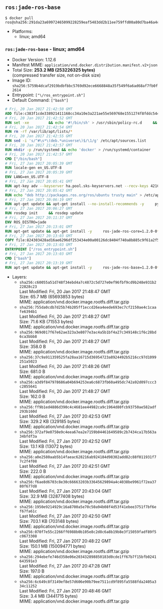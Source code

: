 ## `ros:jade-ros-base`

```console
$ docker pull ros@sha256:291da23a69972465099228259eaf5483dd2b11ee759ffd00a80d7ba46a4cd57f
```

-	Platforms:
	-	linux; amd64

### `ros:jade-ros-base` - linux; amd64

-	Docker Version: 1.12.6
-	Manifest MIME: `application/vnd.docker.distribution.manifest.v2+json`
-	Total Size: **253.2 MB (253226325 bytes)**  
	(compressed transfer size, not on-disk size)
-	Image ID: `sha256:5759b4dcaf2919bdbfbbc5769d92ece6668848a35f549f6a6ad68af7fb0f2614`
-	Entrypoint: `["\/ros_entrypoint.sh"]`
-	Default Command: `["bash"]`

```dockerfile
# Fri, 20 Jan 2017 21:42:50 GMT
ADD file:c383f1cde338921411168cc34a10e3a221ae55e569768e1551274f8fddc54415 in / 
# Fri, 20 Jan 2017 21:42:52 GMT
RUN set -xe 		&& echo '#!/bin/sh' > /usr/sbin/policy-rc.d 	&& echo 'exit 101' >> /usr/sbin/policy-rc.d 	&& chmod +x /usr/sbin/policy-rc.d 		&& dpkg-divert --local --rename --add /sbin/initctl 	&& cp -a /usr/sbin/policy-rc.d /sbin/initctl 	&& sed -i 's/^exit.*/exit 0/' /sbin/initctl 		&& echo 'force-unsafe-io' > /etc/dpkg/dpkg.cfg.d/docker-apt-speedup 		&& echo 'DPkg::Post-Invoke { "rm -f /var/cache/apt/archives/*.deb /var/cache/apt/archives/partial/*.deb /var/cache/apt/*.bin || true"; };' > /etc/apt/apt.conf.d/docker-clean 	&& echo 'APT::Update::Post-Invoke { "rm -f /var/cache/apt/archives/*.deb /var/cache/apt/archives/partial/*.deb /var/cache/apt/*.bin || true"; };' >> /etc/apt/apt.conf.d/docker-clean 	&& echo 'Dir::Cache::pkgcache ""; Dir::Cache::srcpkgcache "";' >> /etc/apt/apt.conf.d/docker-clean 		&& echo 'Acquire::Languages "none";' > /etc/apt/apt.conf.d/docker-no-languages 		&& echo 'Acquire::GzipIndexes "true"; Acquire::CompressionTypes::Order:: "gz";' > /etc/apt/apt.conf.d/docker-gzip-indexes 		&& echo 'Apt::AutoRemove::SuggestsImportant "false";' > /etc/apt/apt.conf.d/docker-autoremove-suggests
# Fri, 20 Jan 2017 21:42:54 GMT
RUN rm -rf /var/lib/apt/lists/*
# Fri, 20 Jan 2017 21:42:55 GMT
RUN sed -i 's/^#\s*\(deb.*universe\)$/\1/g' /etc/apt/sources.list
# Fri, 20 Jan 2017 21:42:57 GMT
RUN mkdir -p /run/systemd && echo 'docker' > /run/systemd/container
# Fri, 20 Jan 2017 21:42:57 GMT
CMD ["/bin/bash"]
# Fri, 27 Jan 2017 20:05:39 GMT
RUN locale-gen en_US.UTF-8
# Fri, 27 Jan 2017 20:05:39 GMT
ENV LANG=en_US.UTF-8
# Fri, 27 Jan 2017 20:05:41 GMT
RUN apt-key adv --keyserver ha.pool.sks-keyservers.net --recv-keys 421C365BD9FF1F717815A3895523BAEEB01FA116
# Fri, 27 Jan 2017 20:05:42 GMT
RUN echo "deb http://packages.ros.org/ros/ubuntu trusty main" > /etc/apt/sources.list.d/ros-latest.list
# Fri, 27 Jan 2017 20:06:19 GMT
RUN apt-get update && apt-get install --no-install-recommends -y     python-rosdep     python-rosinstall     python-vcstools     && rm -rf /var/lib/apt/lists/*
# Fri, 27 Jan 2017 20:06:27 GMT
RUN rosdep init     && rosdep update
# Fri, 27 Jan 2017 20:11:37 GMT
ENV ROS_DISTRO=jade
# Fri, 27 Jan 2017 20:13:01 GMT
RUN apt-get update && apt-get install -y     ros-jade-ros-core=1.2.0-0*     && rm -rf /var/lib/apt/lists/*
# Fri, 27 Jan 2017 20:13:03 GMT
COPY file:824303428ad16ae6296df253434e00a00126dc8404f740a8b885c9f61a2f5fcb in / 
# Fri, 27 Jan 2017 20:13:03 GMT
ENTRYPOINT ["/ros_entrypoint.sh"]
# Fri, 27 Jan 2017 20:13:03 GMT
CMD ["bash"]
# Fri, 27 Jan 2017 20:13:19 GMT
RUN apt-get update && apt-get install -y     ros-jade-ros-base=1.2.0-0*     && rm -rf /var/lib/apt/lists/*
```

-	Layers:
	-	`sha256:c60055a51d748f34ebd4a7c4872c5d727e0ef96fbf9cd9b248e931b222828c23`  
		Last Modified: Fri, 20 Jan 2017 21:48:47 GMT  
		Size: 65.7 MB (65693853 bytes)  
		MIME: application/vnd.docker.image.rootfs.diff.tar.gzip
	-	`sha256:755da0cdb7d25b74b205ff1eccd26ea4eede693ec7cf2150ae4c1caafe6394b1`  
		Last Modified: Fri, 20 Jan 2017 21:48:27 GMT  
		Size: 71.6 KB (71553 bytes)  
		MIME: application/vnd.docker.image.rootfs.diff.tar.gzip
	-	`sha256:969d017f67e62ae323a3e8077e3ac4a5b1bf4a27c349148c1f6c28bd6ca3bbb8`  
		Last Modified: Fri, 20 Jan 2017 21:48:27 GMT  
		Size: 358.0 B  
		MIME: application/vnd.docker.image.rootfs.diff.tar.gzip
	-	`sha256:37c9a911359525fa28aa16715d36954723a8924492b5216cc97d1099251a5023`  
		Last Modified: Fri, 20 Jan 2017 21:48:26 GMT  
		Size: 681.0 B  
		MIME: application/vnd.docker.image.rootfs.diff.tar.gzip
	-	`sha256:a3d9f847978686a04b694253ea6c6873fb60a495dc742a92d097ccc3c2855641`  
		Last Modified: Fri, 20 Jan 2017 21:48:27 GMT  
		Size: 162.0 B  
		MIME: application/vnd.docker.image.rootfs.diff.tar.gzip
	-	`sha256:ff9b1ed4886d390c4c4681ee44982ca9c1964d80fcb93750ae582adf293b160d`  
		Last Modified: Fri, 27 Jan 2017 20:42:53 GMT  
		Size: 329.2 KB (329185 bytes)  
		MIME: application/vnd.docker.image.rootfs.diff.tar.gzip
	-	`sha256:372af9e0750e9c4eea67ea2e7159b04461649589c2b7434ca17b563a34bfdf3a`  
		Last Modified: Fri, 27 Jan 2017 20:42:52 GMT  
		Size: 13.1 KB (13072 bytes)  
		MIME: application/vnd.docker.image.rootfs.diff.tar.gzip
	-	`sha256:a0e2580aab5b14faeac628216ab924184d98302add82c88f011931f77c2f4f08`  
		Last Modified: Fri, 27 Jan 2017 20:42:51 GMT  
		Size: 222.0 B  
		MIME: application/vnd.docker.image.rootfs.diff.tar.gzip
	-	`sha256:f6ae8d6703c8e30c66663203b33645629894a4c4038be9961f72ea3780f677d8`  
		Last Modified: Fri, 27 Jan 2017 20:43:04 GMT  
		Size: 32.9 MB (32877408 bytes)  
		MIME: application/vnd.docker.image.rootfs.diff.tar.gzip
	-	`sha256:1950e9214929c16a8700a5e70c50a94b08f4d53f41ebee3751f7bf6ef67fa61c`  
		Last Modified: Fri, 27 Jan 2017 20:42:50 GMT  
		Size: 703.1 KB (703148 bytes)  
		MIME: application/vnd.docker.image.rootfs.diff.tar.gzip
	-	`sha256:070f7e55c2266ff6988b0b105e8c2d8c6a8b19b8e3f15059fadf89f5c0673308`  
		Last Modified: Fri, 27 Jan 2017 20:48:22 GMT  
		Size: 150.1 MB (150094771 bytes)  
		MIME: application/vnd.docker.image.rootfs.diff.tar.gzip
	-	`sha256:294ebefe746d358e06e203432898850183d0cde1ff67b7f15bfb0241643591e3`  
		Last Modified: Fri, 27 Jan 2017 20:47:28 GMT  
		Size: 197.0 B  
		MIME: application/vnd.docker.image.rootfs.diff.tar.gzip
	-	`sha256:6c649c8f3149ef8e57d606e90b79ee7511cd9f895fa5588fda2405a334c11252`  
		Last Modified: Fri, 27 Jan 2017 20:48:46 GMT  
		Size: 3.4 MB (3441715 bytes)  
		MIME: application/vnd.docker.image.rootfs.diff.tar.gzip
